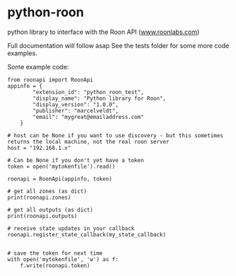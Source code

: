 # python-roon
python library to interface with the Roon API (www.roonlabs.com)

Full documentation will follow asap
See the tests folder for some more code examples.


Some example code:

```
from roonapi import RoonApi
appinfo = {
        "extension_id": "python_roon_test",
        "display_name": "Python library for Roon",
        "display_version": "1.0.0",
        "publisher": "marcelveldt",
        "email": "mygreat@emailaddress.com"
    }

# host can be None if you want to use discovery - but this sometimes returns the local machine, not the real roon server
host = "192.168.1.x"

# Can be None if you don't yet have a token
token = open('mytokenfile').read()

roonapi = RoonApi(appinfo, token)

# get all zones (as dict)
print(roonapi.zones)

# get all outputs (as dict)
print(roonapi.outputs)

# receive state updates in your callback
roonapi.register_state_callback(my_state_callback)


# save the token for next time
with open('mytokenfile', 'w') as f:
    f.write(roonapi.token)
